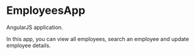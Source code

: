 # EmployeesApp

AngularJS application.

In this app, you can view all employees, search an employee and update employee details.
